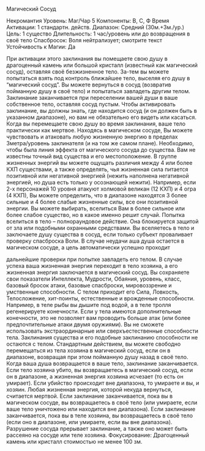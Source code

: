 
Магический Сосуд

Некромантия
Уровень: Маг/Чар 5
Компоненты: В, С, Ф
Время Активации: 1 стандартн. действ.
Диапазон: Средний (30м.+3м./ур.)
Цель: 1 существо
Длительность: 1 час/уровень или до
возвращения в своё тело
Спасбросок: Воля нейтрализует;
смотрите текст
Устойчивость к Магии: Да

При активации этого заклинания вы помещаете свою душу в драгоценный камень или большой кристалл (известный
как магический сосуд), оставляя своё
безжизненное тело. За-тем вы можете
попытаться взять под контроль ближайшее тело, выселяя его душу в “магический сосуд”. Вы можете вернуться в сосуд (возвратив пойманную душу в своё
тело) и попытаться завладеть другим
телом. Заклинание заканчивается при
переселении вашей души в ваше собственное тело, оставляя сосуд пустым.
Чтобы активировать заклинание, вы
должны знать, где находится сосуд (и
он должен быть в указанном диапазоне), но вам не обязательно его видеть
или касаться. Когда вы перемещаете
свою душу во время заклинания, ваше
тело практически как мертвое.
Находясь в магическом сосуде, Вы
можете чувствовать и атаковать любую
жизненную энергию в пределах 3метра/уровень заклинателя (и на том же
самом плане). Необходимо, чтобы была
линия эффекта от магического сосуда
до существа. Вам не известны точный
вид существа и его местоположение. В
группе жизненных энергий вы можете
ощущать различия между 4 или более
КХП существами, а также определять,
чья жизненная сила питается позитивной или негативной энергией (нежить
наполнена негативной энергией, но
душа есть только у осознающей нежити).
Например, если 2-х персонажей 10
уровня атакуют холмовой великан (12
КХП) и 4 огра (4 КХП), Вы можете
определить, что в диапазоне находятся 3
более сильные и 4 более слабые жизненные силы, все они позитивной энергии.
Вы можете выбирать, вселиться Вам в
более сильное или более слабое существо, но в какое именно решит случай.
Попытка вселиться в тело – полнораундовое действие. Она блокируется защитой от зла или подобными охранными средствами. Вы вселяетесь в тело и
заключаете душу существа в сосуд, если
только субъект проваливает проверку
спасброска Воли. В случае неудачи аша
душа остается в магическом сосуде, а
цель автоматически успешно проходит

дальнейшие проверки при попытке завладеть его телом.
В случае успеха ваша жизненная
энергия переходит в тело хозяина, а его
жизненная энергия заключается в магический сосуд. Вы сохраняете свои показатели Интеллекта, Мудрости, Обаяния, уровень, класс, базовый бросок
атаки, базовые спасброски, мировоззрение и умственные способности. С
телом приходит его Сила, Ловкость, Телосложение, хит-поинты, естественные
и врожденные способности. Например,
в теле рыбы вы дышите под водой, а в
теле тролля регенерируете конечности.
Если у тела имеются дополнительные
конечности, это не позволяет вам проводить больше атак (или более предпочтительные атаки двумя оружиями).
Вы не сможете использовать экстраординарные или сверхъестественные способности тела. Заклинания существа и
его подобные заклинанию способности
не остаются с телом.
Стандартным действием, вы можете
свободно перемещаться из тела хозяина в магический сосуд, если он в диапазоне, возвращая при этом пойманную
душу назад в своё тело. Когда ваша
душа возвращается в ваше тело, заклинание заканчивается.
Если тело хозяина убито, вы возвращаетесь в магический сосуд, если он в
диапазоне, а жизненная энергия хозяина исчезает (то есть он умирает). Если
убийство происходит вне диапазона, то
умираете и вы, и хозяин. Любая жизненная энергия, которой некуда вернуться,
считается мертвой.
Если заклинание заканчивается, пока
вы в магическом сосуде, вы возвращаетесь в своё тело (или умираете, если
ваше тело уничтожено или находится
вне диапазона). Если заклинание заканчивается, пока вы в теле хозяина, вы
возвращаетесь в своё тело (если оно в
диапазоне, или умираете, если вы вне
диапазона). Разрушение сосуда прерывает заклинание, а также оно может
быть рассеяно на сосуде или теле хозяина.
Фокусирование: Драгоценный камень или кристалл стоимостью не менее 100 зм.